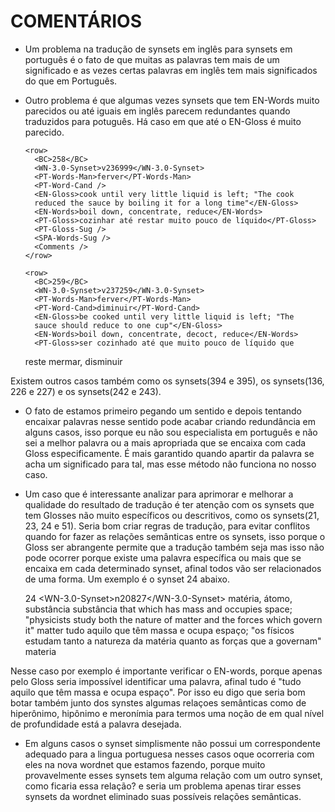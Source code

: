 
# COMENTÁRIOS

- Um problema na tradução de synsets em inglês para synsets em
  português é o fato de que muitas as palavras tem mais de um
  significado e as vezes certas palavras em inglês tem mais
  significados do que em Português.

- Outro problema é que algumas vezes synsets que tem EN-Words muito
  parecidos ou até iguais em inglês parecem redundantes quando
  traduzidos para potuguês. Há caso em que até o EN-Gloss é muito
  parecido.

      <row>
        <BC>258</BC>
        <WN-3.0-Synset>v236999</WN-3.0-Synset>
        <PT-Words-Man>ferver</PT-Words-Man>
        <PT-Word-Cand />
        <EN-Gloss>cook until very little liquid is left; "The cook
        reduced the sauce by boiling it for a long time"</EN-Gloss>
        <EN-Words>boil down, concentrate, reduce</EN-Words>
        <PT-Gloss>cozinhar até restar muito pouco de líquido</PT-Gloss>
        <PT-Gloss-Sug />
        <SPA-Words-Sug />
        <Comments />
      </row>
      
      <row>
        <BC>259</BC>
        <WN-3.0-Synset>v237259</WN-3.0-Synset>
        <PT-Words-Man>ferver</PT-Words-Man> 
        <PT-Word-Cand>diminuir</PT-Word-Cand>
        <EN-Gloss>be cooked until very little liquid is left; "The
        sauce should reduce to one cup"</EN-Gloss>
        <EN-Words>boil down, concentrate, decoct, reduce</EN-Words>
        <PT-Gloss>ser cozinhado até que muito pouco de líquido que 
	reste</PT-Gloss>
        <PT-Gloss-Sug />
        <SPA-Words-Sug>mermar, disminuir</SPA-Words-Sug>
        <Comments /> 
      </row>
      
Existem outros casos também como os synsets(394 e 395), os
synsets(136, 226 e 227) e os synsets(242 e 243).

- O fato de estamos primeiro pegando um sentido e depois tentando
  encaixar palavras nesse sentido pode acabar criando redundância em
  alguns casos, isso porque eu não sou especialista em português e não
  sei a melhor palavra ou a mais apropriada que se encaixa com cada
  Gloss especificamente. É mais garantido quando apartir da palavra se
  acha um significado para tal, mas esse método não funciona no nosso
  caso.
 
- Um caso que é interessante analizar para aprimorar e melhorar a
  qualidade do resultado de tradução é ter atenção com os synsets que
  tem Glosses não muito específicos ou descritivos, como os
  synsets(21, 23, 24 e 51). Seria bom criar regras de tradução, para
  evitar conflitos quando for fazer as relações semânticas entre os
  synsets, isso porque o Gloss ser abrangente permite que a tradução
  também seja mas isso não pode ocorrer porque existe uma palavra
  específica ou mais que se encaixa em cada determinado synset, afinal
  todos vão ser relacionados de uma forma. Um exemplo é o synset 24
  abaixo.

    <BC>24</BC>
     <WN-3.0-Synset>n20827</WN-3.0-Synset>
     <PT-Words-Man>matéria, átomo, substância</PT-Words-Man>
     <PT-Words-Cand>substância</PT-Words-Cand>
     <EN-Gloss>that which has mass and occupies space; "physicists
     study both the nature of matter and the forces which 
     govern it"</EN-Gloss>
     <EN-Words>matter</EN-Words>
     <PT-Gloss> tudo aquilo que têm massa e ocupa espaço; "os físicos
     estudam tanto a natureza da matéria quanto 
     as forças que a governam"</PT-Gloss>
     <PT-Gloss-Sug />
     <Spa-Words-Sug>materia</Spa-Words-Sug>
    <Comments />
  
Nesse caso por exemplo é importante verificar o EN-words, porque
apenas pelo Gloss seria impossível identificar uma palavra, afinal
tudo é "tudo aquilo que têm massa e ocupa espaço". Por isso eu digo
que seria bom botar também junto dos synstes algumas relaçoes
semânticas como de hiperônimo, hipônimo e meronímia para termos uma
noção de em qual nível de profundidade está a palavra desejada.

- Em alguns casos o synset simplismente não possui um correspondente
  adequado para a lingua portuguesa nesses casos oque ocorreria com
  eles na nova wordnet que estamos fazendo, porque muito provavelmente
  esses synsets tem alguma relação com um outro synset, como ficaria
  essa relação? e seria um problema apenas tirar esses synsets da
  wordnet eliminado suas possíveis relações semânticas.

